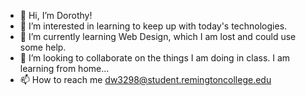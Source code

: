 - 👋 Hi, I’m Dorothy!
- 👀 I’m interested in learning to keep up with today's technologies.
- 🌱 I’m currently learning Web Design, which I am lost and could use some help.
- 💞️ I’m looking to collaborate on the things I am doing in class. I am learning from home...
- 📫 How to reach me dw3298@student.remingtoncollege.edu

<!---
DJWetherbee/DJWetherbee is a ✨ special ✨ repository because its `README.md` (this file) appears on your GitHub profile.
You can click the Preview link to take a look at your changes.
--->
